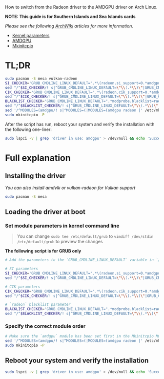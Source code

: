 How to switch from the Radeon driver to the AMDGPU driver on Arch Linux.

**NOTE: This guide is for Southern Islands and Sea Islands cards**

*Please see the following [ArchWiki](https://wiki.archlinux.org) articles for more information.*
* [Kernel parameters](https://wiki.archlinux.org/title/Kernel_parameters)
* [AMDGPU](https://wiki.archlinux.org/title/AMDGPU)
* [Mkinitcpio](https://wiki.archlinux.org/title/Mkinitcpio)

# TL;DR

```bash
sudo pacman -S mesa vulkan-radeon
SI_CHECKER='GRUB_CMDLINE_LINUX_DEFAULT=".*\(radeon.si_support=0.*amdgpu.si_support=1\)\|\(amdgpu.si_support=1.*radeon.si_support=0\)'
sed "/^$SI_CHECKER/! s|^GRUB_CMDLINE_LINUX_DEFAULT=\"\\(.*\\)\"|GRUB_CMDLINE_LINUX_DEFAULT=\"\1 radeon.si_support=0 amdgpu.si_support=1\"|" /etc/default/grub | sudo tee /etc/default/grub
CIK_CHECKER='GRUB_CMDLINE_LINUX_DEFAULT=".*\(radeon.cik_support=0.*amdgpu.cik_support=1\)\|\(amdgpu.cik_support=1.*radeon.cik_support=0\)'
sed "/^$CIK_CHECKER/! s|^GRUB_CMDLINE_LINUX_DEFAULT=\"\\(.*\\)\"|GRUB_CMDLINE_LINUX_DEFAULT=\"\1 radeon.cik_support=0 amdgpu.cik_support=1\"|" /etc/default/grub | sudo tee /etc/default/grub
BLACKLIST_CHECKER='GRUB_CMDLINE_LINUX_DEFAULT=".*modprobe.blacklist=radeon'
sed "/^$BLACKLIST_CHECKER/! s|^GRUB_CMDLINE_LINUX_DEFAULT=\"\\(.*\\)\"|GRUB_CMDLINE_LINUX_DEFAULT=\"\1 modprobe.blacklist=radeon\"|" /etc/default/grub | sudo tee /etc/default/grub
sed '/^MODULES=(amdgpu/! s|^MODULES=(|MODULES=(amdgpu radeon |' /etc/mkinitcpio.conf | sudo tee /etc/mkinitcpio.conf
sudo mkinitcpio -P
```

After the script has run, reboot your system and verify the installation with the following one-liner:
```bash
sudo lspci -v | grep 'driver in use: amdgpu' > /dev/null && echo 'Success!' || echo 'Failure!'
```

# Full explanation

## Installing the driver
*You can also install amdvlk or vulkan-radeon for Vulkan support*
```bash
sudo pacman -S mesa
```
## Loading the driver at boot
### Set module parameters in kernel command line
> You can change `sudo tee /etc/default/grub` to `vimdiff /dev/stdin /etc/default/grub` to preview the changes

**The following script is for GRUB only**
```bash
# Add the parameters to the `GRUB_CMDLINE_LINUX_DEFAULT` variable in `/etc/default/grub` if they are not there yet.

# SI parameters
SI_CHECKER='GRUB_CMDLINE_LINUX_DEFAULT=".*\(radeon.si_support=0.*amdgpu.si_support=1\)\|\(amdgpu.si_support=1.*radeon.si_support=0\)'
sed "/^$SI_CHECKER/! s|^GRUB_CMDLINE_LINUX_DEFAULT=\"\\(.*\\)\"|GRUB_CMDLINE_LINUX_DEFAULT=\"\1 radeon.si_support=0 amdgpu.si_support=1\"|" /etc/default/grub | sudo tee /etc/default/grub

# CIK parameters
CIK_CHECKER='GRUB_CMDLINE_LINUX_DEFAULT=".*\(radeon.cik_support=0.*amdgpu.cik_support=1\)\|\(amdgpu.cik_support=1.*radeon.cik_support=0\)'
sed "/^$CIK_CHECKER/! s|^GRUB_CMDLINE_LINUX_DEFAULT=\"\\(.*\\)\"|GRUB_CMDLINE_LINUX_DEFAULT=\"\1 radeon.cik_support=0 amdgpu.cik_support=1\"|" /etc/default/grub | sudo tee /etc/default/grub

# `radeon` blacklist parameter
BLACKLIST_CHECKER='GRUB_CMDLINE_LINUX_DEFAULT=".*modprobe.blacklist=radeon'
sed "/^$BLACKLIST_CHECKER/! s|^GRUB_CMDLINE_LINUX_DEFAULT=\"\\(.*\\)\"|GRUB_CMDLINE_LINUX_DEFAULT=\"\1 modprobe.blacklist=radeon\"|" /etc/default/grub | sudo tee /etc/default/grub
```
### Specify the correct module order
```bash
# Make sure the `amdgpu` module has been set first in the Mkinitcpio MODULES array and then regenerate the initramfs.
sed '/^MODULES=(amdgpu/! s|^MODULES=(|MODULES=(amdgpu radeon |' /etc/mkinitcpio.conf | sudo tee /etc/mkinitcpio.conf
sudo mkinitcpio -P
```

## Reboot your system and verify the installation
```bash
sudo lspci -v | grep 'driver in use: amdgpu' > /dev/null && echo 'Success!' || echo 'Failure!'
```
